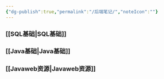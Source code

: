 ```yaml
---
{"dg-publish":true,"permalink":"/后端笔记/","noteIcon":""}
---
```



### [[SQL基础\|SQL基础]]

### [[Java基础\|Java基础]]

### [[Javaweb资源\|Javaweb资源]]